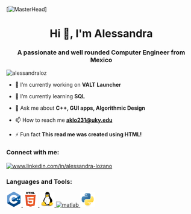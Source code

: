 [![MasterHead](https://media.tenor.com/_i9AUV0dv_0AAAAC/welcome-banner.gif)]
<h1 align="center">Hi 👋, I'm Alessandra</h1>
<h3 align="center">A passionate and well rounded Computer Engineer from Mexico</h3>

<p align="left"> <img src="https://komarev.com/ghpvc/?username=alessandraloz&label=Profile%20views&color=0e75b6&style=flat" alt="alessandraloz" /> </p>

- 🔭 I’m currently working on **VALT Launcher**

- 🌱 I’m currently learning **SQL**

- 💬 Ask me about **C++, GUI apps, Algorithmic Design**

- 📫 How to reach me **aklo231@uky.edu**

- ⚡ Fun fact **This read me was created using HTML!**

<h3 align="left">Connect with me:</h3>
<p align="left">
<a href="https://linkedin.com/in/www.linkedin.com/in/alessandra-lozano" target="blank"><img align="center" src="https://raw.githubusercontent.com/rahuldkjain/github-profile-readme-generator/master/src/images/icons/Social/linked-in-alt.svg" alt="www.linkedin.com/in/alessandra-lozano" height="30" width="40" /></a>
</p>

<h3 align="left">Languages and Tools:</h3>
<p align="left"> <a href="https://www.w3schools.com/cpp/" target="_blank" rel="noreferrer"> <img src="https://raw.githubusercontent.com/devicons/devicon/master/icons/cplusplus/cplusplus-original.svg" alt="cplusplus" width="40" height="40"/> </a> <a href="https://www.w3.org/html/" target="_blank" rel="noreferrer"> <img src="https://raw.githubusercontent.com/devicons/devicon/master/icons/html5/html5-original-wordmark.svg" alt="html5" width="40" height="40"/> </a> <a href="https://www.linux.org/" target="_blank" rel="noreferrer"> <img src="https://raw.githubusercontent.com/devicons/devicon/master/icons/linux/linux-original.svg" alt="linux" width="40" height="40"/> </a> <a href="https://www.mathworks.com/" target="_blank" rel="noreferrer"> <img src="https://upload.wikimedia.org/wikipedia/commons/2/21/Matlab_Logo.png" alt="matlab" width="40" height="40"/> </a> <a href="https://www.python.org" target="_blank" rel="noreferrer"> <img src="https://raw.githubusercontent.com/devicons/devicon/master/icons/python/python-original.svg" alt="python" width="40" height="40"/> </a> </p>
